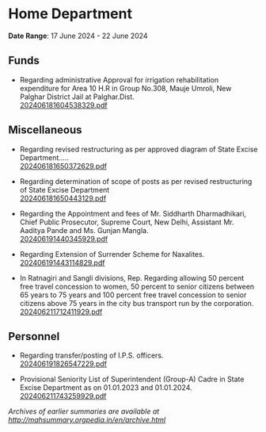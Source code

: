 # Home Department

**Date Range**: 17 June 2024 - 22 June 2024


## Funds
- Regarding administrative Approval for irrigation rehabilitation expenditure for Area 10 H.R in Group No.308, Mauje Umroli, New Palghar District Jail at Palghar.Dist.\
  [202406181604538329.pdf](https://gr.maharashtra.gov.in/Site/Upload/Government%20Resolutions/English/202406181604538329.pdf)

## Miscellaneous
- Regarding revised restructuring as per approved diagram of State Excise Department.....\
  [202406181650372629.pdf](https://gr.maharashtra.gov.in/Site/Upload/Government%20Resolutions/English/202406181650372629....pdf)

- Regarding determination of scope of posts as per revised restructuring of State Excise Department\
  [202406181650443129.pdf](https://gr.maharashtra.gov.in/Site/Upload/Government%20Resolutions/English/202406181650443129...............pdf)

- Regarding the Appointment and fees of Mr. Siddharth Dharmadhikari, Chief Public Prosecutor, Supreme Court, New Delhi, Assistant Mr. Aaditya Pande and Ms. Gunjan Mangla.\
  [202406191440345929.pdf](https://gr.maharashtra.gov.in/Site/Upload/Government%20Resolutions/English/202406191440345929.pdf)

- Regarding Extension of Surrender Scheme for Naxalites.\
  [202406191443114829.pdf](https://gr.maharashtra.gov.in/Site/Upload/Government%20Resolutions/English/202406191443114829.pdf)

- In Ratnagiri and Sangli divisions, Rep. Regarding allowing 50 percent free travel concession to women, 50 percent to senior citizens between 65 years to 75 years and 100 percent free travel concession to senior citizens above 75 years in the city bus transport run by the corporation.\
  [202406211712411929.pdf](https://gr.maharashtra.gov.in/Site/Upload/Government%20Resolutions/English/202406211712411929.pdf)

## Personnel
- Regarding transfer/posting of I.P.S. officers.\
  [202406191826547229.pdf](https://gr.maharashtra.gov.in/Site/Upload/Government%20Resolutions/English/202406191826547229.pdf)

- Provisional Seniority List of Superintendent (Group-A) Cadre in State Excise Department as on 01.01.2023 and 01.01.2024.\
  [202406211743259929.pdf](https://gr.maharashtra.gov.in/Site/Upload/Government%20Resolutions/English/202406211743259929.pdf)


*Archives of earlier summaries are available at http://mahsummary.orgpedia.in/en/archive.html*